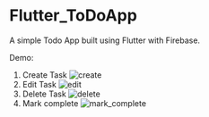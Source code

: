 # Flutter_ToDoApp

A simple Todo App built using Flutter with Firebase.

Demo:

1. Create Task ![create](https://github.com/SyameelBasri/Flutter_ToDoApp/blob/main/demo/create.gif)
2. Edit Task ![edit](https://github.com/SyameelBasri/Flutter_ToDoApp/blob/main/demo/edit.gif)
3. Delete Task ![delete](https://github.com/SyameelBasri/Flutter_ToDoApp/blob/main/demo/delete.gif)
4. Mark complete ![mark_complete](https://github.com/SyameelBasri/Flutter_ToDoApp/blob/main/demo/mark_complete.gif)
